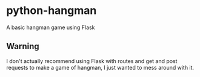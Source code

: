 # python-hangman
A basic hangman game using Flask

## Warning
I don't actually recommend using Flask with routes and get and post requests to make a game of hangman, I just wanted to mess around with it.
